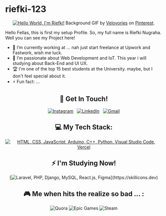 # riefki-123

<div align="center">
  
[![Hello World, I'm Riefki!](asset/header.gif)](https://github.com/riefki-123)
Background GIF by [Velovories](https://id.pinterest.com/pin/21532904463359127/) on [Pinterest](https://www.pinterest.com/).

</div>

Hello Fellas, this is first my setup Profile. So, my full name is Riefki Nugraha. Well you can see my Project here!

- 🔭 I’m currently working at ... nah just start freelance at Upwork and Fastwork, wish me luck.
- 🌱 I’m passionate about Web Development and IoT. This year i will studying about Back-End and UI UX.
- 🏆 I'm one of the top 15 best students at the University. maybe, but I don't feel special about it.
- ⚡ Fun fact: ...

<div align="center">

## 📱 Get In Touch!

[![Instagram](https://skillicons.dev/icons?i=instagram)](https://www.instagram.com/nugraha_rfki/) &nbsp;
[![LinkedIn](https://skillicons.dev/icons?i=linkedin)](https://www.linkedin.com/in/riefki-nugraha/) &nbsp;
[![Gmail](https://skillicons.dev/icons?i=gmail)](mailto:riefki.freelancer@gmail.com?subject=Hello%20Chief!,%20From%20Github)

## 💻 My Tech Stack:

[![HTML, CSS, JavaScript, Arduino, C++, Python, Visual Studio Code, Vercel](https://skillicons.dev/icons?i=html,css,js,arduino,cpp,py,vscode,vercel)](https://skillicons.dev)

## ⚡ I'm Studying Now!

[![Laravel, PHP, Django, MySQL, React.js, Figma](https://skillicons.dev/icons?i=laravel,php,django,mysql,react,figma,)](https://skillicons.dev)

## 🎮 Me when hits the realize so bad ... :

![Quora](https://img.shields.io/badge/Quora-%23B92B27.svg?style=for-the-badge&logo=Quora&logoColor=white)
![Epic Games](https://img.shields.io/badge/epicgames-%23313131.svg?style=for-the-badge&logo=epicgames&logoColor=white)
![Steam](https://img.shields.io/badge/steam-%23000000.svg?style=for-the-badge&logo=steam&logoColor=white)

</div>
